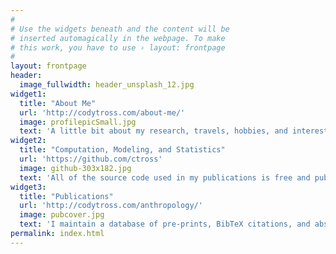 ```yaml
---
#
# Use the widgets beneath and the content will be
# inserted automagically in the webpage. To make
# this work, you have to use › layout: frontpage
#
layout: frontpage
header:
  image_fullwidth: header_unsplash_12.jpg
widget1:
  title: "About Me"
  url: 'http://codytross.com/about-me/'
  image: profilepicSmall.jpg
  text: 'A little bit about my research, travels, hobbies, and interests.'
widget2:
  title: "Computation, Modeling, and Statistics"
  url: 'https://github.com/ctross'
  image: github-303x182.jpg
  text: 'All of the source code used in my publications is free and publically available. Make it your own and do with it what you want. Grab your copy or clone whole projects at GitHub. Let me know what you use it for via Twitter <a href="http://twitter.com/mindismoving">@mindismoving</a>.'
widget3:
  title: "Publications"
  url: 'http://codytross.com/anthropology/'
  image: pubcover.jpg
  text: 'I maintain a database of pre-prints, BibTeX citations, and abstracts for all of my publications. My anthropology-related publications are <a href="http://codytross.com/anthropology/">here</a> and my genetics-related papers are <a href="http://codytross.com/genetics/">here</a>. Also, the homepage of each publication has a comments section for discussion, questions, or critiques. Feel free to start a discussion.'
permalink: index.html
---
```

